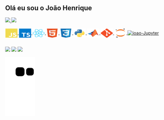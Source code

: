 ## Olá eu sou o João Henrique 
 <div>
  <a href="https://github.com/henriquepython">
  <img height="180em" src="https://github-readme-stats.vercel.app/api?username=henriquepython&show_icons=true&theme=dark&include_all_commits=true&count_private=true"/>
  <img height="180em" src="https://github-readme-stats.vercel.app/api/top-langs/?username=henriquepython&layout=compact&langs_count=7&theme=dark"/>
</div>
<div style="display: inline_block"><br>
  <img align="center" alt="joao-Js" height="30" width="40" src="https://raw.githubusercontent.com/devicons/devicon/master/icons/javascript/javascript-plain.svg">
  <img align="center" alt="joao-Ts" height="30" width="40" src="https://raw.githubusercontent.com/devicons/devicon/master/icons/typescript/typescript-plain.svg">
  <img align="center" alt="joao-React" height="30" width="40" src="https://raw.githubusercontent.com/devicons/devicon/master/icons/react/react-original.svg">
  <img align="center" alt="joao-HTML" height="30" width="40" src="https://raw.githubusercontent.com/devicons/devicon/master/icons/html5/html5-original.svg">
  <img align="center" alt="joao-CSS" height="30" width="40" src="https://raw.githubusercontent.com/devicons/devicon/master/icons/css3/css3-original.svg">
  <img align="center" alt="joao-Python" height="30" width="40" src="https://raw.githubusercontent.com/devicons/devicon/master/icons/python/python-original.svg">
  <img align="center" alt="joao-Matlab" height="30" width="40" src="https://raw.githubusercontent.com/devicons/devicon/master/icons/matlab/matlab-original.svg">
  <img align="center" alt="joao-Git" height="30" width="40" src="https://raw.githubusercontent.com/devicons/devicon/master/icons/git/git-original.svg">
  <img align="center" alt="joao-Jupyter" height="30" width="40" src="https://raw.githubusercontent.com/devicons/devicon/master/icons/jupyter/jupyter-original.svg">
 <img align="center" alt="joao-Jupyter" height="30" width="40" src="https://raw.githubusercontent.com/devicons/devicon/master/icons/jupyter/java-original.svg">
</div>
  
  ##
 
<div> 
  <a href="https://instagram.com/joaohenriquebatista.eng" target="_blank"><img src="https://img.shields.io/badge/-Instagram-%23E4405F?style=for-the-badge&logo=instagram&logoColor=white" target="_blank"></a>
 	<a href = "mailto:joaohbp59@gmail.com"><img src="https://img.shields.io/badge/-Gmail-%23333?style=for-the-badge&logo=gmail&logoColor=white" target="_blank"></a>
  <a href="https://www.linkedin.com/in/jo%C3%A3o-henrique-batista-pereira?lipi=urn%3Ali%3Apage%3Ad_flagship3_profile_view_base_contact_details%3B6KHcYBN6QI2HAbHg2DTJSg%3D%3D" target="_blank"><img src="https://img.shields.io/badge/-LinkedIn-%230077B5?style=for-the-badge&logo=linkedin&logoColor=white" target="_blank"></a> 
 
  ![Snake animation](https://github.com/rafaballerini/rafaballerini/blob/output/github-contribution-grid-snake.svg)
 
</div>
